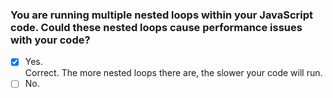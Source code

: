 ### You are running multiple nested loops within your JavaScript code. Could these nested loops cause performance issues with your code?

- [x] Yes. <br>
      Correct. The more nested loops there are, the slower your code will run.
- [ ] No.
